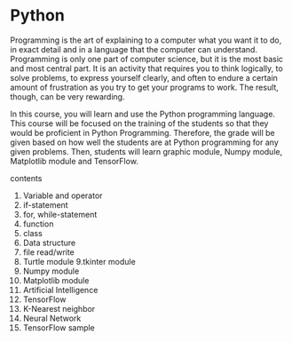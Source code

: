 # Python

Programming is the art of explaining to a computer what you want it to do, in exact detail and in a language that the computer can understand. Programming is only one part of computer science, but it is the most basic and most central part. It is an activity that requires you to think logically, to solve problems, to express yourself clearly, and often to endure a certain amount of frustration as you try to get your programs to work. The result, though, can be very rewarding. 

In this course, you will learn and use the Python programming language. This course will be focused on the training of the students so that they would be proficient in Python Programming. Therefore, the grade will be given based on how well the students are at Python programming for any given problems. Then, students will learn graphic module, Numpy module, Matplotlib module and TensorFlow.


contents


1. Variable and operator 
2. if-statement
3. for, while-statement 
4. function
5. class 
6. Data structure 
7. file read/write 
8. Turtle module
9.tkinter module 
10. Numpy module
11. Matplotlib module 
12. Artificial Intelligence
13. TensorFlow 
14. K-Nearest neighbor 
15. Neural Network 
16. TensorFlow sample 
